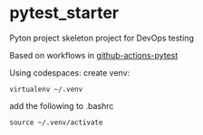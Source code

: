 # pytest_starter

Pyton project skeleton project for DevOps testing

Based on workflows in [github-actions-pytest](https://github.com/noahgift/github-actions-pytest)

Using codespaces:
create venv:
```
virtualenv ~/.venv
```
add the following to .bashrc
```
source ~/.venv/activate
```

